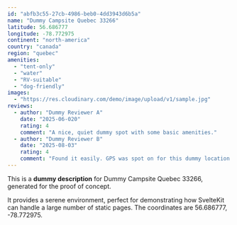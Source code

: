 ```yaml
---
id: "abfb3c55-27cb-4986-beb0-4dd3943d6b5a"
name: "Dummy Campsite Quebec 33266"
latitude: 56.686777
longitude: -78.772975
continent: "north-america"
country: "canada"
region: "quebec"
amenities:
  - "tent-only"
  - "water"
  - "RV-suitable"
  - "dog-friendly"
images:
  - "https://res.cloudinary.com/demo/image/upload/v1/sample.jpg"
reviews:
  - author: "Dummy Reviewer A"
    date: "2025-06-020"
    rating: 4
    comment: "A nice, quiet dummy spot with some basic amenities."
  - author: "Dummy Reviewer B"
    date: "2025-08-03"
    rating: 4
    comment: "Found it easily. GPS was spot on for this dummy location."
---
```


This is a **dummy description** for Dummy Campsite Quebec 33266, generated for the proof of concept.

It provides a serene environment, perfect for demonstrating how SvelteKit can handle a large number of static pages. The coordinates are 56.686777, -78.772975.
